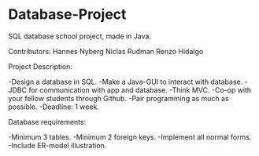 # Database-Project
SQL database school project, made in Java.

Contributors:
Hannes Nyberg
Niclas Rudman
Renzo Hidalgo

Project Description:

-Design a database in SQL.
-Make a Java-GUI to interact with database.
-JDBC for communication with app and database.
-Think MVC.
-Co-op with your fellow students through Github.
-Pair programming as much as possible.
-Deadline: 1 week.

Database requirements:

-Minimum 3 tables.
-Minimum 2 foreign keys.
-Implement all normal forms.
-Include ER-model illustration.

